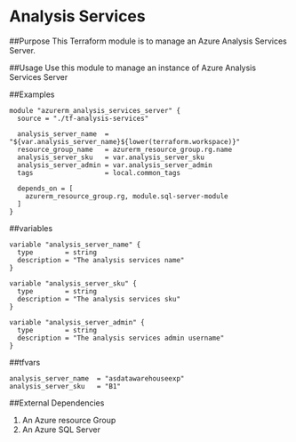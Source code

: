# Analysis Services
##Purpose 
This Terraform module is to manage an Azure Analysis Services Server. 

##Usage
Use this module to manage an instance of Azure Analysis Services Server

##Examples
```
module "azurerm_analysis_services_server" {
  source = "./tf-analysis-services"

  analysis_server_name  = "${var.analysis_server_name}${lower(terraform.workspace)}"
  resource_group_name   = azurerm_resource_group.rg.name
  analysis_server_sku   = var.analysis_server_sku
  analysis_server_admin = var.analysis_server_admin
  tags                  = local.common_tags

  depends_on = [
    azurerm_resource_group.rg, module.sql-server-module
  ]
}
``` 
##variables
```
variable "analysis_server_name" {
  type        = string
  description = "The analysis services name"
}

variable "analysis_server_sku" {
  type        = string
  description = "The analysis services sku"
}

variable "analysis_server_admin" {
  type        = string
  description = "The analysis services admin username"
}
```

##tfvars
```
analysis_server_name  = "asdatawarehouseexp"
analysis_server_sku   = "B1"
```

##External Dependencies
1.  An Azure resource Group
2.  An Azure SQL Server